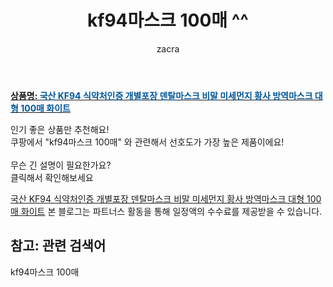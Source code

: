 ﻿---
layout: post
title:  "kf94마스크 100매 ^^"
author: zacra
categories: [ 아이템 ]
tags: [kf94마스크 100매]
image: https://static.coupangcdn.com/image/vendor_inventory/a8a9/01009665e1f7324700dcd80cd765c8bb55d6c92a879770254f6139a55d12.jpg 
description: "쿠팡에서 kf94마스크 100매 관련 키워드로 가장 고객 선호도가 높은 제품이랍니다."
rating: 4.5
---

<a href="https://link.coupang.com/re/AFFSDP?lptag=AF8407795&pageKey=4758213167&itemId=6060684161&vendorItemId=73357644912&traceid=V0-153-336560c39e366359"><b>상품명: <font color='#01579B'>국산 KF94 식약처인증 개별포장 덴탈마스크 비말 미세먼지 황사 방역마스크 대형 100매 화이트</font></b></a>

인기 좋은 상품만 추천해요!<br/>
쿠팡에서 "kf94마스크 100매" 와 관련해서 선호도가 가장 높은 제품이에요!<br/><br/>
무슨 긴 설명이 필요한가요?  
클릭해서 확인해보세요


<a href="https://link.coupang.com/re/AFFSDP?lptag=AF8407795&pageKey=4758213167&itemId=6060684161&vendorItemId=73357644912&traceid=V0-153-336560c39e366359">국산 KF94 식약처인증 개별포장 덴탈마스크 비말 미세먼지 황사 방역마스크 대형 100매 화이트</a>
본 블로그는 파트너스 활동을 통해 일정액의 수수료를 제공받을 수 있습니다.

## 참고: 관련 검색어    
kf94마스크 100매